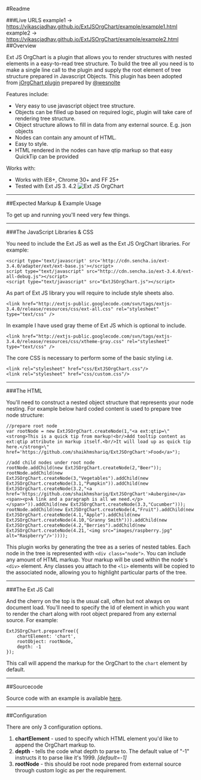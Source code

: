 #Readme


###Live URLS
example1 -> https://vikascjadhav.github.io/ExtJSOrgChart/example/example1.html
example2 -> https://vikascjadhav.github.io/ExtJSOrgChart/example/example2.html
##Overview

Ext JS OrgChart is a plugin that allows you to render structures with nested elements in a easy-to-read tree structure. To build the tree all you need is to make a single line call to the plugin and supply the root element of tree structure prepared in Javascript Objects. This plugin has been adopted from [jOrgChart plugin](https://github.com/wesnolte/jOrgChart) prepared by [@wesnolte](http://twitter.com/wesnolte)

Features include:

* Very easy to use javascript object tree structure.
* Objects can be filled up based on required logic, plugin will take care of rendering tree structure.
* Object structure allows to fill in data from any external source. E.g. json objects
* Nodes can contain any amount of HTML.
* Easy to style.
* HTML rendered in the nodes can have qtip markup so that easy QuickTip can be provided

Works with:

* Works with IE8+, Chrome 30+ and FF 25+
* Tested with Ext JS 3. 4.2
![Ext JS OrgChart](http://i.imgur.com/iKKjWs9.png "Ext JS OrgChart")

----

##Expected Markup & Example Usage

To get up and running you'll need very few things. 

-----

###The JavaScript Libraries & CSS

You need to include the Ext JS as well as the Ext JS OrgChart libraries. For example:

	<script type='text/javascript' src='http://cdn.sencha.io/ext-3.4.0/adapter/ext/ext-base.js'></script>
	script type="text/javascript" src="http://cdn.sencha.io/ext-3.4.0/ext-all-debug.js"></script>
	<script type="text/javascript" src="ExtJSOrgChart.js"></script>

As part of Ext JS library you will require to include style sheets also. 

	<link href="http://extjs-public.googlecode.com/svn/tags/extjs-3.4.0/release/resources/css/ext-all.css" rel="stylesheet" type="text/css" />

In example I have used gray theme of Ext JS which is optional to include.

	<link href="http://extjs-public.googlecode.com/svn/tags/extjs-3.4.0/release/resources/css/xtheme-gray.css" rel="stylesheet" type="text/css" />
  
The core CSS is necessary to perform some of the basic styling i.e.

    <link rel="stylesheet" href="css/ExtJSOrgChart.css"/>
    <link rel="stylesheet" href="css/custom.css"/>

----

###The HTML

You'll need to construct a nested object structure that represents your node nesting. For example below hard coded content is used to prepare tree node structure: 

	//prepare root node
	var rootNode = new ExtJSOrgChart.createNode(1,"<a ext:qtip=\"<strong>This is a quick tip from markup!<br/>Add tooltip content as ext:qtip attribute in markup itself.<br/>It will load up as quick tip here.</strong>\" href='https://github.com/shaikhmshariq/ExtJSOrgChart'>Food</a>");
	
	//add child nodes under root node
	rootNode.addChild(new ExtJSOrgChart.createNode(2,"Beer"));
	rootNode.addChild(new ExtJSOrgChart.createNode(3,"Vegetables").addChild(new ExtJSOrgChart.createNode(3.1,"Pumpkin")).addChild(new ExtJSOrgChart.createNode(3.2,"<a href='https://github.com/shaikhmshariq/ExtJSOrgChart'>Aubergine</a><span><p>A link and a paragraph is all we need.</p></span>")).addChild(new ExtJSOrgChart.createNode(3.3,"Cucumber")));
	rootNode.addChild(new ExtJSOrgChart.createNode(4,"Fruit").addChild(new ExtJSOrgChart.createNode(4.1,"Apple").addChild(new ExtJSOrgChart.createNode(4.10,"Granny Smith"))).addChild(new ExtJSOrgChart.createNode(4.2,"Berries").addChild(new ExtJSOrgChart.createNode(4.21,'<img src="images/raspberry.jpg" alt="Raspberry"/>'))));

This plugin works by generating the tree as a series of nested tables. Each node in the tree is represented with `<div class="node">`. You can include any amount of HTML markup. Your markup will be used within the node's `<div>` element. Any classes you attach to the `<li>` elements will be copied to the associated node, allowing you to highlight particular parts of the tree.


-----

###The Ext JS Call

And the cherry on the top is the usual call, often but not always on document load. You'll need to specify the Id of element in which you want to render the chart along with root object prepared from any external source. For example:

	ExtJSOrgChart.prepareTree({
		chartElement: 'chart',
		rootObject: rootNode,
		depth: -1
	});	
	
This call will append the markup for the OrgChart to the `chart` element by default.


------

##Sourcecode

Source code with an example is available [here](https://github.com/shaikhmshariq/ExtJSOrgChart/archive/master.zip "Example & Source").

-----

##Configuration

There are only 3 configuration options.

1. **chartElement** - used to specify which HTML element you'd like to append the OrgChart markup to.
2. **depth** - tells the code what depth to parse to. The default value of "-1" instructs it to parse like it's 1999. *[default=-1]*
4. **rootNode** - this should be root node prepared from external source through custom logic as per the requirement.
